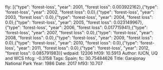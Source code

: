 fly: [{"type": 'forest-loss', "year": 2001, "forest loss": 0.003922162},{"type": 'forest-loss', "year": 2002, "forest loss": 0.0},{"type": 'forest-loss', "year": 2003, "forest loss": 0.0},{"type": 'forest-loss', "year": 2004, "forest loss": 0.0},{"type": 'forest-loss', "year": 2005, "forest loss": 0.023149967},{"type": 'forest-loss', "year": 2006, "forest loss": 0.017715941},{"type": 'forest-loss', "year": 2007, "forest loss": 0.0},{"type": 'forest-loss', "year": 2008, "forest loss": 0.0},{"type": 'forest-loss', "year": 2009, "forest loss": 0.0},{"type": 'forest-loss', "year": 2010, "forest loss": 0.0},{"type": 'forest-loss', "year": 2011, "forest loss": 0.0},{"type": 'forest-loss', "year": 2012, "forest loss": 0.085791983}]
wdpaid: 12206
hf09: 10.5913
Author: IUCN, UQ and WCS
hfcg: -0.3158
Tags: Spain;
fc: 30.75484626
Title: Garajonay National Park
Year: 1986
Date: 2017
hf93: 10.707
